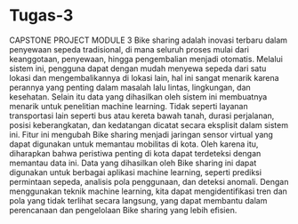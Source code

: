 # Tugas-3
CAPSTONE PROJECT MODULE 3
Bike sharing adalah inovasi terbaru dalam penyewaan sepeda tradisional, di mana seluruh proses mulai dari keanggotaan, penyewaan, hingga pengembalian menjadi otomatis. Melalui sistem ini, pengguna dapat dengan mudah menyewa sepeda dari satu lokasi dan mengembalikannya di lokasi lain, hal ini sangat menarik karena perannya yang penting dalam masalah lalu lintas, lingkungan, dan kesehatan.
Selain itu data yang dihasilkan oleh sistem ini membuatnya menarik untuk penelitian machine learning. Tidak seperti layanan transportasi lain seperti bus atau kereta bawah tanah, durasi perjalanan, posisi keberangkatan, dan kedatangan dicatat secara eksplisit dalam sistem ini. Fitur ini mengubah Bike sharing menjadi jaringan sensor virtual yang dapat digunakan untuk memantau mobilitas di kota. Oleh karena itu, diharapkan bahwa peristiwa penting di kota dapat terdeteksi dengan memantau data ini.
Data yang dihasilkan oleh Bike sharing ini dapat digunakan untuk berbagai aplikasi machine learning, seperti prediksi permintaan sepeda, analisis pola penggunaan, dan deteksi anomali. Dengan menggunakan teknik machine learning, kita dapat mengidentifikasi tren dan pola yang tidak terlihat secara langsung, yang dapat membantu dalam perencanaan dan pengelolaan Bike sharing yang lebih efisien.
